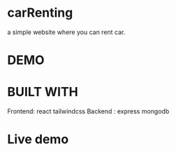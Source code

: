 # carRenting
a simple website where you can rent car.


# DEMO

# BUILT WITH

 Frontend: react tailwindcss
 Backend : express mongodb

# Live demo

